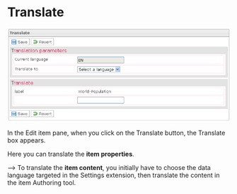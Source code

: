 <!--
author:
    - 'Jérôme Bogaerts'
created_at: '2012-03-16 17:18:39'
updated_at: '2013-03-13 13:30:45'
tags:
    - 'Manage Items'
-->

Translate
=========

![](../resources/items-translate.png)

In the Edit item pane, when you click on the Translate button, the Translate box appears.

Here you can translate the **item properties**.

—\> To translate the **item content**, you initially have to choose the data language targeted in the Settings extension, then translate the content in the item Authoring tool.


